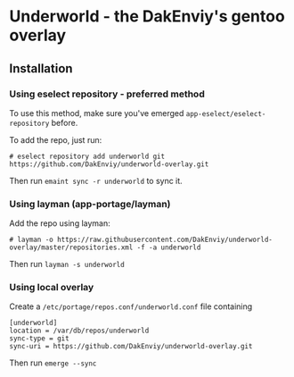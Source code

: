 # Underworld - the DakEnviy's gentoo overlay

## Installation

### Using eselect repository - preferred method

To use this method, make sure you've emerged `app-eselect/eselect-repository` before.

To add the repo, just run:

```
# eselect repository add underworld git https://github.com/DakEnviy/underworld-overlay.git
```

Then run `emaint sync -r underworld` to sync it.

### Using layman (app-portage/layman)

Add the repo using layman:

```
# layman -o https://raw.githubusercontent.com/DakEnviy/underworld-overlay/master/repositories.xml -f -a underworld
```

Then run `layman -s underworld`

### Using local overlay

Create a `/etc/portage/repos.conf/underworld.conf` file containing

```
[underworld]
location = /var/db/repos/underworld
sync-type = git
sync-uri = https://github.com/DakEnviy/underworld-overlay.git
```

Then run `emerge --sync`

